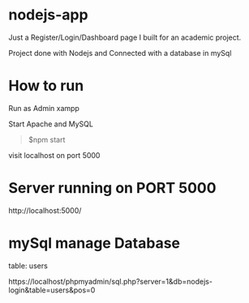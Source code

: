 # nodejs-app

Just a Register/Login/Dashboard page I built for an academic project.

Project done with Nodejs and
Connected with a database in mySql 


# How to run

Run as Admin xampp 

Start Apache and MySQL

>$npm start

visit localhost on port 5000

# Server running on PORT 5000

http://localhost:5000/

# mySql manage Database

table: users

https://localhost/phpmyadmin/sql.php?server=1&db=nodejs-login&table=users&pos=0
